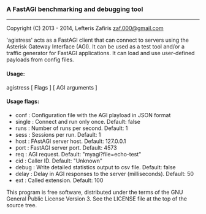 ### A FastAGI benchmarking and debugging tool
---

Copyright (C) 2013 - 2014, Lefteris Zafiris <zaf.000@gmail.com>

'agistress' acts as a FastAGI client that can connect to servers
using the Asterisk Gateway Interface (AGI).
It can be used as a test tool and/or a traffic generator for FastAGI
applications. It can load and use user-defined payloads from config files.

#### Usage:
agistress [ Flags ] [ AGI arguments ]

#### Usage flags:

- conf   : Configuration file with the AGI playload in JSON format
- single : Connect and run only once. Default: false
- runs   : Number of runs per second. Default: 1
- sess   : Sessions per run. Default: 1
- host   : FAstAGI server host. Default: 127.0.0.1
- port   : FastAGI server port. Default: 4573
- req    : AGI request. Default: "myagi?file=echo-test"
- cid    : Caller ID. Default: "Unknown"
- debug  : Write detailed statistics output to csv file. Default: false
- delay  : Delay in AGI responses to the server (milliseconds). Default: 50
- ext    : Called extension. Default: 100

This program is free software, distributed under the terms of
the GNU General Public License Version 3. See the LICENSE file
at the top of the source tree.
